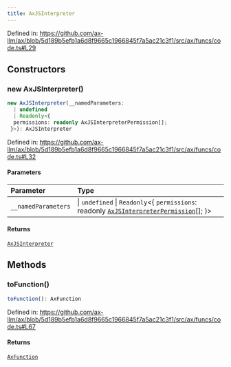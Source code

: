 ```yaml
---
title: AxJSInterpreter
---
```


Defined in: https://github.com/ax-llm/ax/blob/5d189b5efb1a6d8f9665c1966845f7a5ac21c3f1/src/ax/funcs/code.ts#L29

## Constructors

<a id="constructors"></a>

### new AxJSInterpreter()

```ts
new AxJSInterpreter(__namedParameters: 
  | undefined
  | Readonly<{
  permissions: readonly AxJSInterpreterPermission[];
 }>): AxJSInterpreter
```

Defined in: https://github.com/ax-llm/ax/blob/5d189b5efb1a6d8f9665c1966845f7a5ac21c3f1/src/ax/funcs/code.ts#L32

#### Parameters

| Parameter | Type |
| :------ | :------ |
| `__namedParameters` | \| `undefined` \| `Readonly`\<\{ `permissions`: readonly [`AxJSInterpreterPermission`](/api/#03-apidocs/enumerationaxjsinterpreterpermission)[]; \}\> |

#### Returns

[`AxJSInterpreter`](/api/#03-apidocs/classaxjsinterpreter)

## Methods

<a id="toFunction"></a>

### toFunction()

```ts
toFunction(): AxFunction
```

Defined in: https://github.com/ax-llm/ax/blob/5d189b5efb1a6d8f9665c1966845f7a5ac21c3f1/src/ax/funcs/code.ts#L67

#### Returns

[`AxFunction`](/api/#03-apidocs/typealiasaxfunction)
